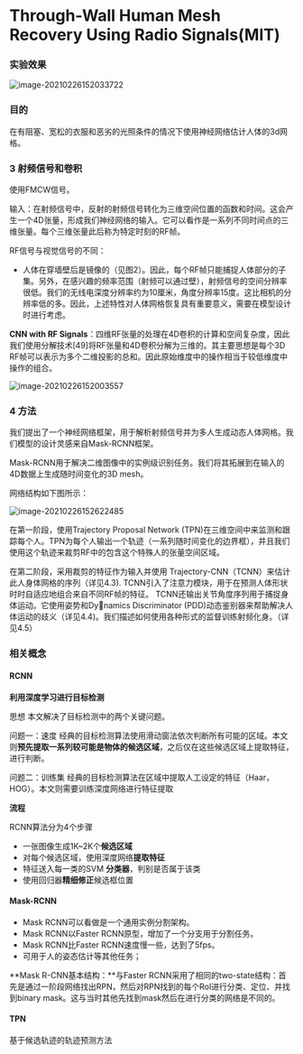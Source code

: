 # Through-Wall Human Mesh Recovery Using Radio Signals(MIT)



### 实验效果

![image-20210226152033722](https://tva1.sinaimg.cn/large/008eGmZEgy1go0yomcdnuj31tm0nk4qp.jpg)

### 目的

在有阻塞、宽松的衣服和恶劣的光照条件的情况下使用神经网络估计人体的3d网格。

### 3 射频信号和卷积

使用FMCW信号。

输入：在射频信号中，反射的射频信号转化为三维空间位置的函数和时间。这会产生一个4D张量，形成我们神经网络的输入。它可以看作是一系列不同时间点的三维张量。每个三维张量此后称为特定时刻的RF帧。

RF信号与视觉信号的不同：

+ 人体在穿墙壁后是镜像的（见图2）。因此，每个RF帧只能捕捉人体部分的子集。另外，在感兴趣的频率范围（射频可以通过壁），射频信号的空间分辨率很低。我们的无线电深度分辨率约为10厘米，角度分辨率15度。这比相机的分辨率低的多。因此，上述特性对人体网格恢复具有重要意义，需要在模型设计时进行考虑。

**CNN with RF Signals**：四维RF张量的处理在4D卷积的计算和空间复杂度，因此我们使用分解技术[49]将RF张量和4D卷积分解为三维的。其主要思想是每个3D RF帧可以表示为多个二维投影的总和。因此原始维度中的操作相当于较低维度中操作的组合。

![image-20210226152003557](https://tva1.sinaimg.cn/large/008eGmZEgy1go0yo3mf2gj30vq0fkdmk.jpg)

### 4 方法

我们提出了一个神经网络框架，用于解析射频信号并为多人生成动态人体网格。我们模型的设计灵感来自Mask-RCNN框架。

Mask-RCNN用于解决二维图像中的实例级识别任务。我们将其拓展到在输入的4D数据上生成随时间变化的3D mesh。

网络结构如下图所示：

![image-20210226152622485](https://tva1.sinaimg.cn/large/008eGmZEgy1go0yumk9elj31wa0mu170.jpg)

在第一阶段，使用Trajectory Proposal Network (TPN)在三维空间中来监测和跟踪每个人。TPN为每个人输出一个轨迹（一系列随时间变化的边界框），并且我们使用这个轨迹来裁剪RF中的包含这个特殊人的张量空间区域。

在第二阶段，采用裁剪的特征作为输入并使用 Trajectory-CNN（TCNN）来估计此人身体网格的序列（详见4.3). TCNN引入了注意力模块，用于在预测人体形状时时自适应地组合来自不同RF帧的特征。 TCNN还输出关节角度序列用于捕捉身体运动。它使用姿势和Dynamics Discriminator (PDD)动态鉴别器来帮助解决人体运动的歧义（详见4.4)。我们描述如何使用各种形式的监督训练射频化身。（详见4.5）



### 相关概念

#### RCNN

**利用深度学习进行目标检测**

思想
本文解决了目标检测中的两个关键问题。

问题一：速度
经典的目标检测算法使用滑动窗法依次判断所有可能的区域。本文则**预先提取一系列较可能是物体的候选区域**，之后仅在这些候选区域上提取特征，进行判断。

问题二：训练集
经典的目标检测算法在区域中提取人工设定的特征（Haar，HOG）。本文则需要训练深度网络进行特征提取

**流程**

RCNN算法分为4个步骤

- 一张图像生成1K~2K个**候选区域**
- 对每个候选区域，使用深度网络**提取特征**
- 特征送入每一类的SVM **分类器**，判别是否属于该类
- 使用回归器**精细修正**候选框位置

#### Mask-RCNN

- Mask RCNN可以看做是一个通用实例分割架构。
- Mask RCNN以Faster RCNN原型，增加了一个分支用于分割任务。
- Mask RCNN比Faster RCNN速度慢一些，达到了5fps。
- 可用于人的姿态估计等其他任务；

**Mask R-CNN基本结构：**与Faster RCNN采用了相同的two-state结构：首先是通过一阶段网络找出RPN，然后对RPN找到的每个RoI进行分类、定位、并找到binary mask。这与当时其他先找到mask然后在进行分类的网络是不同的。

#### TPN

基于候选轨迹的轨迹预测方法





